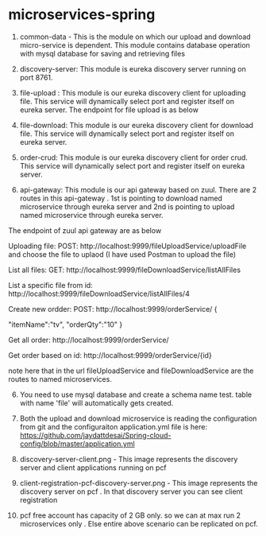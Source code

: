 # microservices-spring

1) common-data - This is the module on which our upload and download micro-service is dependent. This module contains database operation with mysql database for saving and retrieving files

2) discovery-server: This module is eureka discovery  server running on port 8761. 

3) file-upload : This module is our eureka discovery client for uploading file. This service will dynamically select port and 
register itself on eureka server. The endpoint for file upload is as below

4) file-download: This module is our eureka discovery client for download file. This service will dynamically select port and register itself on eureka server. 

5) order-crud: This module is our eureka discovery client for order crud. This service will dynamically select port and register itself on eureka server.

6) api-gateway: This module is our api gateway based on zuul.  There are 2 routes in this api-gateway . 1st is pointing to download named microservice through eureka server and 2nd is  pointing to upload named microservice through eureka server. 

The endpoint of zuul api gateway are as below

Uploading file:
POST: http://localhost:9999/fileUploadService/uploadFile and choose the file to uplaod (I have used Postman to upload the file)

List all files:
GET: http://localhost:9999/fileDownloadService/listAllFiles

List a specific file from id:
http://localhost:9999/fileDownloadService/listAllFiles/4

Create new ordder:
POST: http://localhost:9999/orderService/
{
  
  "itemName":"tv",
  "orderQty":"10"
}

Get all order:
http://localhost:9999/orderService/

Get order based on id:
http://localhost:9999/orderService/{id}

note here that in the url fileUploadService and fileDownloadService are the routes to named microservices.

6) You need to use mysql database and create a schema name test. table with name 'file'  will automatically gets created.

7) Both the upload and download microservice is reading the configuration from git and the configuraiton application.yml file is here: https://github.com/jaydattdesai/Spring-cloud-config/blob/master/application.yml


8) discovery-server-client.png - This image represents the discovery server and client applications running on pcf

9) client-registration-pcf-discovery-server.png - This image represents the discovery server on pcf . In that discovery server you can see client registration

10) pcf free account has capacity of 2 GB only. so we can at max run 2 microservices only . Else entire above scenario can be replicated on pcf.
